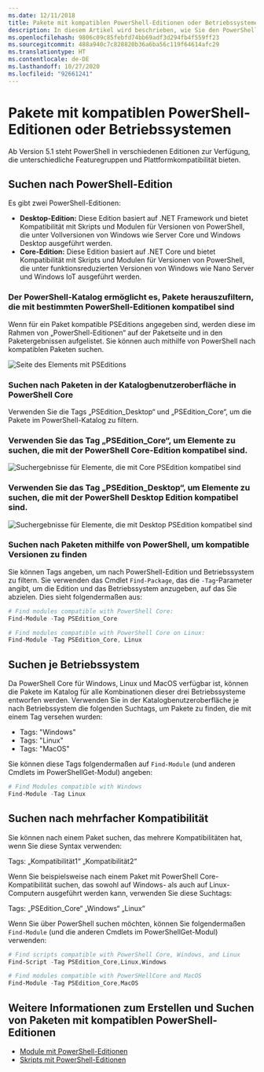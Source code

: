 ```yaml
---
ms.date: 12/11/2018
title: Pakete mit kompatiblen PowerShell-Editionen oder Betriebssystemen
description: In diesem Artikel wird beschrieben, wie Sie den PowerShell-Katalog auf Kompatibilität mit einer bestimmten Plattform oder Edition durchsuchen.
ms.openlocfilehash: 9806c09c85febfd74bb69adf3d294fb4f559ff23
ms.sourcegitcommit: 488a940c7c828820b36a6ba56c119f64614afc29
ms.translationtype: HT
ms.contentlocale: de-DE
ms.lasthandoff: 10/27/2020
ms.locfileid: "92661241"
---
```

# <a name="packages-with-compatible-powershell-editions-or-operating-systems"></a>Pakete mit kompatiblen PowerShell-Editionen oder Betriebssystemen

Ab Version 5.1 steht PowerShell in verschiedenen Editionen zur Verfügung, die unterschiedliche Featuregruppen und Plattformkompatibilität bieten.

## <a name="searching-by-powershell-edition"></a>Suchen nach PowerShell-Edition

Es gibt zwei PowerShell-Editionen:

- **Desktop-Edition:** Diese Edition basiert auf .NET Framework und bietet Kompatibilität mit Skripts und Modulen für Versionen von PowerShell, die unter Vollversionen von Windows wie Server Core und Windows Desktop ausgeführt werden.
- **Core-Edition:** Diese Edition basiert auf .NET Core und bietet Kompatibilität mit Skripts und Modulen für Versionen von PowerShell, die unter funktionsreduzierten Versionen von Windows wie Nano Server und Windows IoT ausgeführt werden.

### <a name="powershell-gallery-allows-you-to-filter-packages-compatible-for-specific-powershell-editions"></a>Der PowerShell-Katalog ermöglicht es, Pakete herauszufiltern, die mit bestimmten PowerShell-Editionen kompatibel sind

Wenn für ein Paket kompatible PSEditions angegeben sind, werden diese im Rahmen von „PowerShell-Editionen“ auf der Paketseite und in den Paketergebnissen aufgelistet.
Sie können auch mithilfe von PowerShell nach kompatiblen Paketen suchen.

![Seite des Elements mit PSEditions](media/searching-by-compatibility/packagedisplaypagewithpseditions.PNG)

### <a name="search-for-packages-in-the-gallery-ui-that-work-on-powershell-core"></a>Suchen nach Paketen in der Katalogbenutzeroberfläche in PowerShell Core

Verwenden Sie die Tags „PSEdition_Desktop“ und „PSEdition_Core“, um die Pakete im PowerShell-Katalog zu filtern.

### <a name="use-tagspsedition_core-to-search-items-compatible-with-powershell-core-edition"></a>Verwenden Sie das Tag „PSEdition_Core“, um Elemente zu suchen, die mit der PowerShell Core-Edition kompatibel sind.

![Suchergebnisse für Elemente, die mit Core PSEdition kompatibel sind](media/searching-by-compatibility/searchresultswithpseditions.PNG)

### <a name="use-tagspsedition_desktop-to-search-items-compatible-with-powershell-desktop-edition"></a>Verwenden Sie das Tag „PSEdition_Desktop“, um Elemente zu suchen, die mit der PowerShell Desktop Edition kompatibel sind.

![Suchergebnisse für Elemente, die mit Desktop PSEdition kompatibel sind](media/searching-by-compatibility/searchresultswithpseditionsdesktop.PNG)

### <a name="search-for-packages-to-find-compatible-editions-using-powershell"></a>Suchen nach Paketen mithilfe von PowerShell, um kompatible Versionen zu finden

Sie können Tags angeben, um nach PowerShell-Edition und Betriebssystem zu filtern. Sie verwenden das Cmdlet `Find-Package`, das die `-Tag`-Parameter angibt, um die Edition und das Betriebssystem anzugeben, auf das Sie abzielen. Dies sieht folgendermaßen aus:

```powershell
# Find modules compatible with PowerShell Core:
Find-Module -Tag PSEdition_Core

# Find modules compatible with PowerShell Core on Linux:
Find-Module -Tag PSEdition_Core, Linux
```

## <a name="searching-by-operating-system"></a>Suchen je Betriebssystem

Da PowerShell Core für Windows, Linux und MacOS verfügbar ist, können die Pakete im Katalog für alle Kombinationen dieser drei Betriebssysteme entworfen werden. Verwenden Sie in der Katalogbenutzeroberfläche je nach Betriebssystem die folgenden Suchtags, um Pakete zu finden, die mit einem Tag versehen wurden:

- Tags: "Windows"
- Tags: "Linux"
- Tags: "MacOS"

Sie können diese Tags folgendermaßen auf `Find-Module` (und anderen Cmdlets im PowerShellGet-Modul) angeben:

```powershell
# Find Modules compatible with Windows
Find-Module -Tag Linux
```

## <a name="searching-for-multiple-compatibilities"></a>Suchen nach mehrfacher Kompatibilität

Sie können nach einem Paket suchen, das mehrere Kompatibilitäten hat, wenn Sie diese Syntax verwenden:

Tags: „Kompatibilität1“ „Kompatibilität2“

Wenn Sie beispielsweise nach einem Paket mit PowerShell Core-Kompatibilität suchen, das sowohl auf Windows- als auch auf Linux-Computern ausgeführt werden kann, verwenden Sie diese Suchtags:

Tags: „PSEdition_Core“ „Windows“ „Linux“

Wenn Sie über PowerShell suchen möchten, können Sie folgendermaßen `Find-Module` (und die anderen Cmdlets im PowerShellGet-Modul) verwenden:

```powershell
# Find scripts compatible with PowerShell Core, Windows, and Linux
Find-Script -Tag PSEdition_Core,Linux,Windows

# Find modules compatible with PowerSHellCore and MacOS
Find-Module -Tag PSEdition_Core,MacOS
```

## <a name="more-details-on-authoring-and-finding-the-packages-with-compatible-powershell-editions"></a>Weitere Informationen zum Erstellen und Suchen von Paketen mit kompatiblen PowerShell-Editionen

- [Module mit PowerShell-Editionen](../../concepts/module-psedition-support.md)
- [Skripts mit PowerShell-Editionen](../../concepts/script-psedition-support.md)
